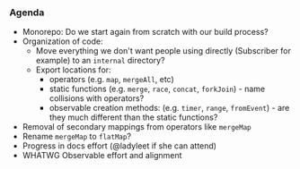 ### Agenda

- Monorepo: Do we start again from scratch with our build process? 
- Organization of code:
  - Move everything we don't want people using directly (Subscriber for example) to an `internal` directory?
  - Export locations for:
    - operators (e.g. `map`, `mergeAll`, etc)
    - static functions (e.g. `merge`, `race`, `concat`, `forkJoin`) - name collisions with operators?
    - observable creation methods: (e.g. `timer`, `range`, `fromEvent`) - are they much different than the static functions?
- Removal of secondary mappings from operators like `mergeMap`
- Rename `mergeMap` to `flatMap`? 
- Progress in docs effort (@ladyleet if she can attend)
- WHATWG Observable effort and alignment
